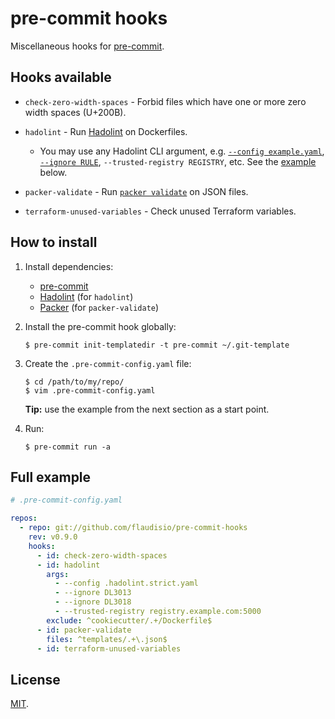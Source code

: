 # pre-commit hooks

Miscellaneous hooks for [pre-commit](https://pre-commit.com/).

## Hooks available

- `check-zero-width-spaces` - Forbid files which have one or more zero width spaces (U+200B).

- `hadolint` - Run [Hadolint](https://github.com/hadolint/hadolint) on Dockerfiles.
  - You may use any Hadolint CLI argument, e.g. [`--config example.yaml`][hadolint-configure], [`--ignore RULE`][hadolint-rules],
    `--trusted-registry REGISTRY`, etc. See the [example](#full-example) below.

- `packer-validate` - Run [`packer validate`](https://www.packer.io/docs/commands/validate.html) on JSON files.

- `terraform-unused-variables` - Check unused Terraform variables.

[hadolint-configure]: https://github.com/hadolint/hadolint#configure
[hadolint-rules]: https://github.com/hadolint/hadolint#rules

## How to install

1. Install dependencies:
   - [pre-commit](https://pre-commit.com/#install)
   - [Hadolint](https://github.com/hadolint/hadolint/releases) (for `hadolint`)
   - [Packer](https://www.packer.io/downloads/) (for `packer-validate`)

2. Install the pre-commit hook globally:

    ```console
    $ pre-commit init-templatedir -t pre-commit ~/.git-template
    ```

3. Create the `.pre-commit-config.yaml` file:

    ```console
    $ cd /path/to/my/repo/
    $ vim .pre-commit-config.yaml
    ```

    **Tip:** use the example from the next section as a start point.

4. Run:

    ```console
    $ pre-commit run -a
    ```

## Full example

```yaml
# .pre-commit-config.yaml

repos:
  - repo: git://github.com/flaudisio/pre-commit-hooks
    rev: v0.9.0
    hooks:
      - id: check-zero-width-spaces
      - id: hadolint
        args:
          - --config .hadolint.strict.yaml
          - --ignore DL3013
          - --ignore DL3018
          - --trusted-registry registry.example.com:5000
        exclude: ^cookiecutter/.+/Dockerfile$
      - id: packer-validate
        files: ^templates/.+\.json$
      - id: terraform-unused-variables
```

## License

[MIT](LICENSE).
